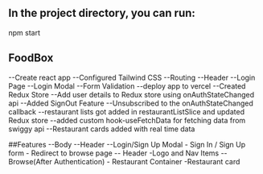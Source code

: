 ## In the project directory, you can run:

npm start

## FoodBox

--Create react app
--Configured Tailwind CSS
--Routing
--Header
--Login Page
--Login Modal
--Form Validation
--deploy app to vercel
--Created Redux Store
--Add user details to Redux store using onAuthStateChanged api
--Added SignOut Feature
--Unsubscribed to the onAuthStateChanged callback
--restaurant lists got added in restaurantListSlice and updated Redux store
--added custom hook-useFetchData for fetching data from swiggy api
--Restaurant cards added with real time data

##Features
--Body
  --Header
  --Login/Sign Up Modal
    - Sign In / Sign Up form
    - Redirect to browse page
        -- Header
          -Logo and Nav Items
        --Browse(After Authentication)
          - Restaurant Container
            -Restaurant card 
        
    
